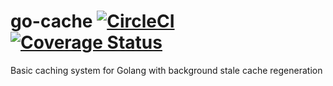 # go-cache [![CircleCI](https://circleci.com/gh/fresh8/go-cache.svg?style=svg)](https://circleci.com/gh/fresh8/go-cache) [![Coverage Status](https://coveralls.io/repos/github/fresh8/go-cache/badge.svg)](https://coveralls.io/github/fresh8/go-cache)
Basic caching system for Golang with background stale cache regeneration
